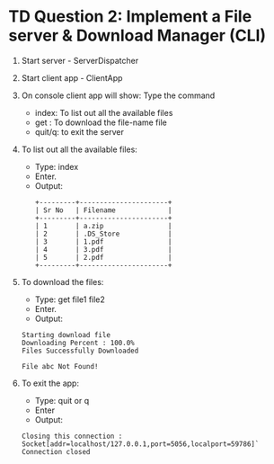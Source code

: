 # TD Question 2: Implement a File server & Download Manager (CLI)

1. Start server - ServerDispatcher
2. Start client app - ClientApp

3. On console client app will show:
   Type the command
   - index: To list out all the available files
   - get <file-name>: To download the file-name file
   - quit/q: to exit the server

4. To list out all the available files:
   - Type: index
   - Enter.
   - Output:  
        ```
        +---------+----------------------+
        | Sr No   | Filename             |
        +---------+----------------------+
        | 1       | a.zip                |
        | 2       | .DS_Store            |
        | 3       | 1.pdf                |
        | 4       | 3.pdf                |
        | 5       | 2.pdf                |
        +---------+----------------------+
        
        ```


5. To download the files:
    - Type: get file1 file2
    - Enter.
    - Output: 
    
    ```
    Starting download file 
    Downloading Percent : 100.0%
    Files Successfully Downloaded
    ```
    
    ```
    File abc Not Found!
    ```

6. To exit the app:
    - Type: quit or q
    - Enter
    - Output: 
    ```
    Closing this connection : Socket[addr=localhost/127.0.0.1,port=5056,localport=59786]`
    Connection closed
    ```
